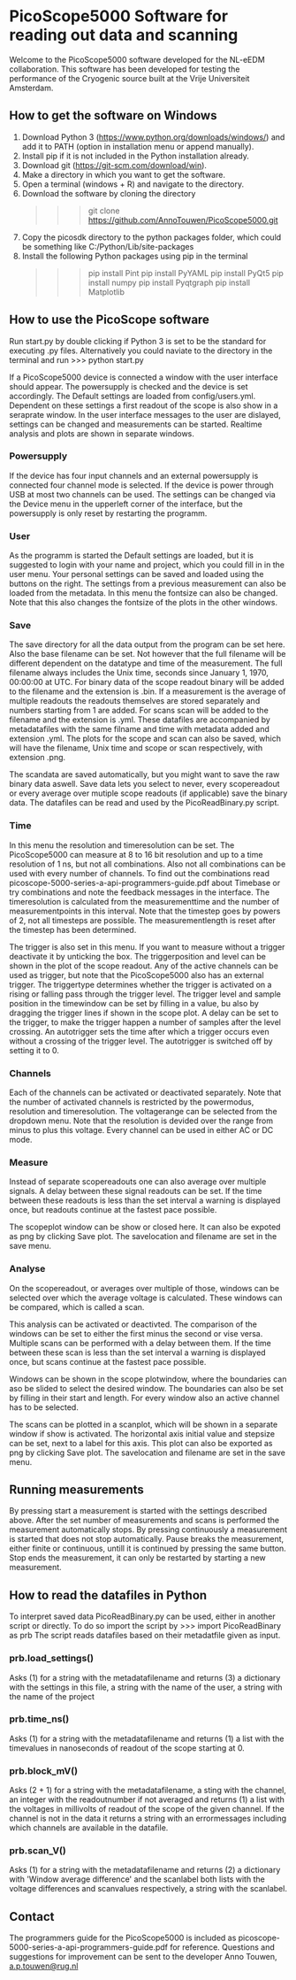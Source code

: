 # PicoScope5000 Software for reading out data and scanning

Welcome to the PicoScope5000 software developed for the NL-eEDM collaboration. This software has been developed for testing the performance of the Cryogenic source built at the Vrije Universiteit Amsterdam.

## How to get the software on Windows

1. Download Python 3 (https://www.python.org/downloads/windows/) and add it to PATH (option in installation menu or append manually).
2. Install pip if it is not included in the Python installation already.
3. Download git (https://git-scm.com/download/win).
4. Make a directory in which you want to get the software.
5. Open a terminal (windows + R) and navigate to the directory.
6. Download the software by cloning the directory
	>>> git clone https://github.com/AnnoTouwen/PicoScope5000.git
7. Copy the picosdk directory to the python packages folder, which could be something like
	C:/Python/Lib/site-packages
8. Install the following Python packages using pip in the terminal
	>>> pip install Pint
	>>> pip install PyYAML
	>>> pip install PyQt5
	>>> pip install numpy
	>>> pip install Pyqtgraph
	>>> pip install Matplotlib

## How to use the PicoScope software

Run start.py by double clicking if Python 3 is set to be the standard for executing .py files.
Alternatively you could naviate to the directory in the terminal and run
	>>> python start.py

If a PicoScope5000 device is connected a window with the user interface should appear. The powersupply is checked and the device is set accordingly. The Default settings are loaded from config/users.yml. Dependent on these settings a first readout of the scope is also show in a seraprate window. In the user interface messages to the user are dislayed, settings can be changed and measurements can be started. Realtime analysis and plots are shown in separate windows.

### Powersupply

If the device has four input channels and an external powersupply is connected four channel mode is selected. If the device is power through USB at most two channels can be used. The settings can be changed via the Device menu in the upperleft corner of the interface, but the powersupply is only reset by restarting the programm.

### User

As the programm is started the Default settings are loaded, but it is suggested to login with your name and project, which you could fill in in the user menu. Your personal settings can be saved and loaded using the buttons on the right. The settings from a previous measurement can also be loaded from the metadata. In this menu the fontsize can also be changed. Note that this also changes the fontsize of the plots in the other windows.

### Save

The save directory for all the data output from the program can be set here. Also the base filename can be set. Not however that the full filename will be different dependent on the datatype and time of the measurement. The full filename always includes the Unix time, seconds since January 1, 1970, 00:00:00 at UTC. For binary data of the scope readout binary will be added to the filename and the extension is .bin. If a measurement is the average of multiple readouts the readouts themselves are stored separately and numbers starting from 1 are added. For scans scan will be added to the filename and the extension is .yml. These datafiles are accompanied by metadatafiles with the same filname and time with metadata added and extension .yml. The plots for the scope and scan can also be saved, which will have the filename, Unix time and scope or scan respectively, with extension .png.

The scandata are saved automatically, but you might want to save the raw binary data aswell. Save data lets you select to never, every scopereadout or every average over mutiple scope readouts (if applicable) save the binary data. The datafiles can be read and used by the PicoReadBinary.py script.

### Time

In this menu the resolution and timeresolution can be set. The PicoScope5000 can measure at 8 to 16 bit resolution and up to a time resolution of 1 ns, but not all combinations. Also not all combinations can be used with every number of channels. To find out the combinations read picoscope-5000-series-a-api-programmers-guide.pdf about Timebase or try combinations and note the feedback messages in the interface.
The timeresolution is calculated from the measurementtime and the number of measurementpoints in this interval. Note that the timestep goes by powers of 2, not all timesteps are possible. The measurementlength is reset after the timestep has been determined.

The trigger is also set in this menu. If you want to measure without a trigger deactivate it by unticking the box. The triggerposition and level can be shown in the plot of the scope readout. Any of the active channels can be used as trigger, but note that the PicoScope5000 also has an external trigger. The triggertype determines whether the trigger is activated on a rising or falling pass through the trigger level. The trigger level and sample position in the timewindow can be set by filling in a value, bu also by dragging the trigger lines if shown in the scope plot. A delay can be set to the trigger, to make the trigger happen a number of samples after the level crossing. An autotrigger sets the time after which a trigger occurs even without a crossing of the trigger level. The autotrigger is switched off by setting it to 0.

### Channels

Each of the channels can be activated or deactivated separately. Note that the number of activated channels is restricted by the powermodus, resolution and timeresolution. The voltagerange can be selected from the dropdown menu. Note that the resolution is devided over the range from minus to plus this voltage. Every channel can be used in either AC or DC mode.

### Measure

Instead of separate scopereadouts one can also average over multiple signals. A delay between these signal readouts can be set. If the time between these readouts is less than the set interval a warning is displayed once, but readouts continue at the fastest pace possible.

The scopeplot window can be show or closed here. It can also be expoted as png by clicking Save plot. The savelocation and filename are set in the save menu.

### Analyse

On the scopereadout, or averages over multiple of those, windows can be selected over which the average voltage is calculated. These windows can be compared, which is called a scan. 

This analysis can be activated or deactivted. The comparison of the windows can be set to either the first minus the second or vise versa. Multiple scans can be performed with a delay between them. If the time between these scan is less than the set interval a warning is displayed once, but scans continue at the fastest pace possible. 

Windows can be shown in the scope plotwindow, where the boundaries can aso be slided to select the desired window. The boundaries can also be set by filling in their start and length. For every window also an active channel has to be selected.

The scans can be plotted in a scanplot, which will be shown in a separate window if show is activated. The horizontal axis initial value and stepsize can be set, next to a label for this axis. This plot can also be exported as png by clicking Save plot. The savelocation and filename are set in the save menu.

## Running measurements

By pressing start a measurement is started with the settings described above. After the set number of measurements and scans is performed the measurement automatically stops. By pressing continuously a measurement is started that does not stop automatically. Pause breaks the measurement, either finite or continuous, untill it is continued by pressing the same button. Stop ends the measurement, it can only be restarted by starting a new measurement. 

## How to read the datafiles in Python

To interpret saved data PicoReadBinary.py can be used, either in another script or directly. To do so import the script by
	>>> import PicoReadBinary as prb
The script reads datafiles based on their metadatfile given as input. 

### prb.load_settings()

Asks (1) for a string with the metadatafilename and returns (3) a dictionary with the settings in this file, a string with the name of the user, a string with the name of the project

### prb.time_ns()

Asks (1) for a string with the metadatafilename and returns (1) a list with the timevalues in nanoseconds of readout of the scope starting at 0.

### prb.block_mV()

Asks (2 + 1) for a string with the metadatafilename, a sting with the channel, an integer with the readoutnumber if not averaged and returns (1) a list with the voltages in millivolts of readout of the scope of the given channel. If the channel is not in the data it returns a string with an errormessages including which channels are available in the datafile.

### prb.scan_V()

Asks (1) for a string with the metadatafilename and returns (2) a dictionary with 'Window average difference' and the scanlabel both lists with the voltage differences and scanvalues respectively, a string with the scanlabel.

## Contact

The programmers guide for the PicoScope5000 is included as picoscope-5000-series-a-api-programmers-guide.pdf for reference.
Questions and suggestions for improvement can be sent to the developer Anno Touwen, a.p.touwen@rug.nl